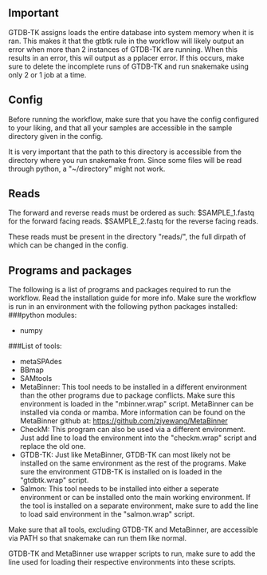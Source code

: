 ## Important
GTDB-TK assigns loads the entire database into system memory when it is ran.
This makes it that the gtbtk rule in the workflow will likely output an error
 when more than 2 instances of GTDB-TK are running.
When this results in an error, this wil output as a pplacer error.
If this occurs, make sure to delete the incomplete runs of GTDB-TK and run
 snakemake using only 2 or 1 job at a time.


## Config
Before running the workflow, make sure that you have the config configured
to your liking, and that all your samples are accessible in the sample
directory given in the config.

It is very important that the path to this directory is accessible from the directory where you run snakemake from.
Since some files will be read through python, a "~/directory" might not work.


## Reads
The forward and reverse reads must be ordered as such:
$SAMPLE_1.fastq for the forward facing reads.
$SAMPLE_2.fastq for the reverse facing reads.

These reads must be present in the directory "reads/", the full dirpath of which
can be changed in the config.

## Programs and packages
The following is a list of programs and packages required to run the workflow.
Read the installation guide for more info.
Make sure the workflow is run in an environment with the following python packages installed:
###python modules:
  - numpy

###List of tools:
- metaSPAdes
- BBmap
- SAMtools
- MetaBinner: This tool needs to be installed in a different environment than
              the other programs due to package conflicts.
              Make sure this environment is loaded in the "mbinner.wrap" script.
              MetaBinner can be installed via conda or mamba. More information
              can be found on the MetaBinner github at: https://github.com/ziyewang/MetaBinner
- CheckM:     This program can also be used via a different environment. Just add
              line to load the environment into the "checkm.wrap" script and replace
              the old one.
- GTDB-TK:    Just like MetaBinner, GTDB-TK can most likely not be installed on the
              same environment as the rest of the programs. Make sure the environment
              GTDB-TK is installed on is loaded in the "gtdbtk.wrap" script.
- Salmon:     This tool needs to be installed into either a seperate environment or
              can be installed onto the main working environment. If the tool is installed
	            on a separate environment, make sure to add the line to load said environment in
              the "salmon.wrap" script.


Make sure that all tools, excluding GTDB-TK and MetaBinner, are accessible via
PATH so that snakemake can run them like normal.

GTDB-TK and MetaBinner use wrapper scripts to run, make sure to add the line used
for loading their respective environments into these scripts.

